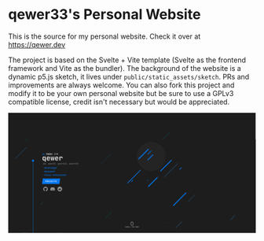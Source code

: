 # qewer33's Personal Website

This is the source for my personal website. Check it over at https://qewer.dev

The project is based on the Svelte + Vite template (Svelte as the frontend framework and Vite as the bundler). The background of the website is a dynamic p5.js sketch, it lives under `public/static_assets/sketch`. PRs and improvements are always welcome. You can also fork this project and modify it to be your own personal website but be sure to use a GPLv3 compatible license, credit isn't necessary but would be appreciated.

![screenshot](https://raw.githubusercontent.com/qewer33/qewer33.github.io/main/screenshot.png)
